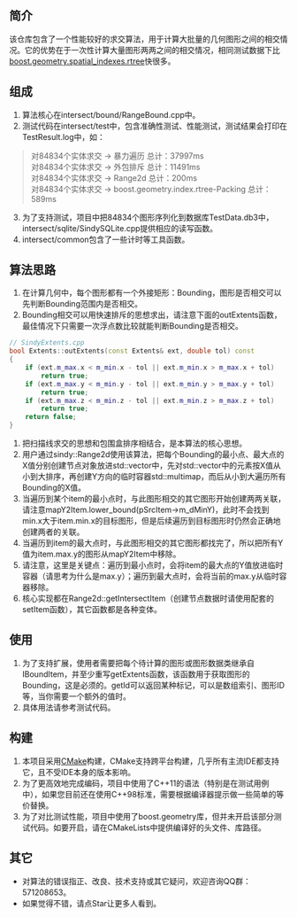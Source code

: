 ## 简介
该仓库包含了一个性能较好的求交算法，用于计算大批量的几何图形之间的相交情况。它的优势在于一次性计算大量图形两两之间的相交情况，相同测试数据下比[boost.geometry.spatial_indexes.rtree](https://www.boost.org/doc/libs/1_81_0/libs/geometry/doc/html/geometry/spatial_indexes/)快很多。

## 组成
1. 算法核心在intersect/bound/RangeBound.cpp中。
2. 测试代码在intersect/test中，包含准确性测试、性能测试，测试结果会打印在TestResult.log中，如：
>对84834个实体求交 -> 暴力遍历 总计：37997ms<br>
>对84834个实体求交 -> 外包排斥 总计：11491ms<br>
>对84834个实体求交 -> Range2d 总计：200ms<br>
>对84834个实体求交 -> boost.geometry.index.rtree-Packing 总计：589ms

3. 为了支持测试，项目中把84834个图形序列化到数据库TestData.db3中，intersect/sqlite/SindySQLite.cpp提供相应的读写函数。
4. intersect/common包含了一些计时等工具函数。

## 算法思路
1. 在计算几何中，每个图形都有一个外接矩形：Bounding，图形是否相交可以先判断Bounding范围内是否相交。
2. Bounding相交可以用快速排斥的思想求出，请注意下面的outExtents函数，最佳情况下只需要一次浮点数比较就能判断Bounding是否相交。
```cpp
// SindyExtents.cpp
bool Extents::outExtents(const Extents& ext, double tol) const
{
    if (ext.m_max.x < m_min.x - tol || ext.m_min.x > m_max.x + tol)
        return true;
    if (ext.m_max.y < m_min.y - tol || ext.m_min.y > m_max.y + tol)
        return true;
    if (ext.m_max.z < m_min.z - tol || ext.m_min.z > m_max.z + tol)
        return true;
    return false;
}
```
1. 把扫描线求交的思想和包围盒排序相结合，是本算法的核心思想。
2. 用户通过sindy::Range2d使用该算法，把每个Bounding的最小点、最大点的X值分别创建节点对象放进std::vector中，先对std::vector中的元素按X值从小到大排序，再创建Y方向的临时容器std::multimap，而后从小到大遍历所有Bounding的X值。
3. 当遍历到某个item的最小点时，与此图形相交的其它图形开始创建两两关联，请注意mapY2Item.lower_bound(pSrcItem->m_dMinY)，此时不会找到min.x大于item.min.x的目标图形，但是后续遍历到目标图形时仍然会正确地创建两者的关联。
4. 当遍历到item的最大点时，与此图形相交的其它图形都找完了，所以把所有Y值为item.max.y的图形从mapY2Item中移除。
5. 请注意，这里是关键点：遍历到最小点时，会将item的最大点的Y值放进临时容器（请思考为什么是max.y）；遍历到最大点时，会将当前的max.y从临时容器移除。
6. 核心实现都在Range2d::getIntersectItem（创建节点数据时请使用配套的setItem函数），其它函数都是各种变体。

## 使用
1. 为了支持扩展，使用者需要把每个待计算的图形或图形数据类继承自IBoundItem，并至少重写getExtents函数，该函数用于获取图形的Bounding，这是必须的。getId可以返回某种标记，可以是数组索引、图形ID等，当你需要一个额外的值时。
2. 具体用法请参考测试代码。

## 构建
1. 本项目采用[CMake](https://cmake.org/)构建，CMake支持跨平台构建，几乎所有主流IDE都支持它，且不受IDE本身的版本影响。
2. 为了更高效地完成编码，项目中使用了C++11的语法（特别是在测试用例中），如果您目前还在使用C++98标准，需要根据编译器提示做一些简单的等价替换。
3. 为了对比测试性能，项目中使用了boost.geometry库，但并未开启该部分测试代码。如要开启，请在CMakeLists中提供编译好的头文件、库路径。

## 其它
- 对算法的错误指正、改良、技术支持或其它疑问，欢迎咨询QQ群：571208653。
- 如果觉得不错，请点Star让更多人看到。